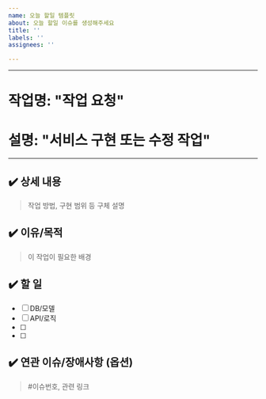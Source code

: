 ```yaml
---
name: 오늘 할일 템플릿
about: 오늘 할일 이슈를 생성해주세요
title: ''
labels: ''
assignees: ''

---
```


---
# 작업명: "작업 요청"
# 설명: "서비스 구현 또는 수정 작업"
---

## ✔️ 상세 내용 
> 작업 방법, 구현 범위 등 구체 설명

## ✔️ 이유/목적 
> 이 작업이 필요한 배경

## ✔️ 할 일
- [ ] DB/모델
- [ ] API/로직
- [ ] 
- [ ] 

## ✔️ 연관 이슈/장애사항 (옵션)
> #이슈번호, 관련 링크
